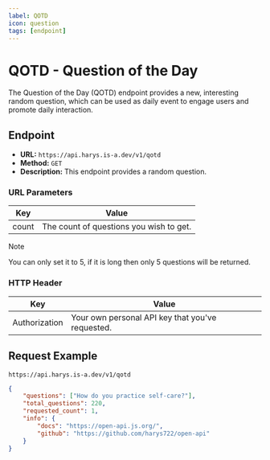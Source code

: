 ```yaml
---
label: QOTD
icon: question
tags: [endpoint]
---
```


# QOTD - Question of the Day
The Question of the Day (QOTD) endpoint provides a new, interesting random question, which can be used as daily event to engage users and promote daily interaction.

## Endpoint
- **URL:** `https://api.harys.is-a.dev/v1/qotd`
- **Method:** `GET`
- **Description:** This endpoint provides a random question.

### URL Parameters
| Key  | Value |
| ------------- | ------------- |
| count  | The count of questions you wish to get. |

> [!NOTE]
> You can only set it to 5, if it is long then only 5 questions will be returned.

### HTTP Header
| Key  | Value |
| ------------- | ------------- |
| Authorization  | Your own personal API key that you've requested. |

## Request Example
```
https://api.harys.is-a.dev/v1/qotd
```

```json Response
{
    "questions": ["How do you practice self-care?"],
    "total_questions": 220,
    "requested_count": 1,
    "info": {
        "docs": "https://open-api.js.org/",
        "github": "https://github.com/harys722/open-api"
    }
}
```
